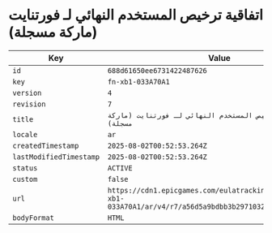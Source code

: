 # اتفاقية ترخيص المستخدم النهائي لـ فورتنايت (ماركة مسجلة)

| Key | Value |
| --- | ----- |
| `id` | `688d61650ee6731422487626` |
| `key` | `fn-xb1-033A70A1` |
| `version` | `4` |
| `revision` | `7` |
| `title` | `اتفاقية ترخيص المستخدم النهائي لـ فورتنايت (ماركة مسجلة)` |
| `locale` | `ar` |
| `createdTimestamp` | `2025-08-02T00:52:53.264Z` |
| `lastModifiedTimestamp` | `2025-08-02T00:52:53.264Z` |
| `status` | `ACTIVE` |
| `custom` | `false` |
| `url` | `https://cdn1.epicgames.com/eulatracking-download/fn-xb1-033A70A1/ar/v4/r7/a56d5a9bdbb3b29710328097a33771fb.pdf` |
| `bodyFormat` | `HTML` |
